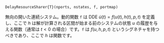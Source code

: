 ```
DelayResourceSharer{T}(nports, nstates, f, portmap)
```

無向の開いた連続システム。動的関数 `f` は DDE $\dot u(t) = f(u(t),h(t),p,t)$ を定義し、ここで $h$ は解が計算される区間が始まる前のシステムの状態 $u$ の履歴を与える関数（通常は $t < 0$ の場合）です。`f` は $f(u,h,p,t)$ というシグネチャを持つべきであり、ここで $h$ は関数です。
